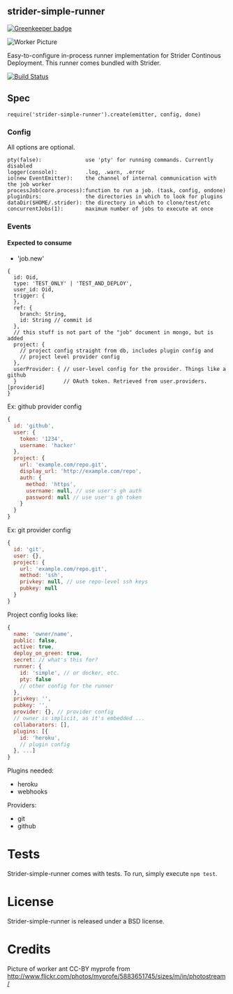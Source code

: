 ## strider-simple-runner

[![Greenkeeper badge](https://badges.greenkeeper.io/Strider-CD/strider-simple-runner.svg)](https://greenkeeper.io/)

![Worker Picture](http://farm6.staticflickr.com/5187/5883651745_c17fb322df.jpg)

Easy-to-configure in-process runner implementation for Strider Continous
Deployment. This runner comes bundled with Strider.

[![Build Status](https://travis-ci.org/Strider-CD/strider-simple-runner.svg?branch=master)](https://travis-ci.org/Strider-CD/strider-simple-runner)

## Spec

`require('strider-simple-runner').create(emitter, config, done)`

### Config

All options are optional.

```
pty(false):              use 'pty' for running commands. Currently disabled
logger(console):         .log, .warn, .error
io(new EventEmitter):    the channel of internal communication with the job worker
processJob(core.process):function to run a job. (task, config, ondone)
pluginDirs:              the directories in which to look for plugins
dataDir($HOME/.strider): the directory in which to clone/test/etc
concurrentJobs(1):       maximum number of jobs to execute at once
```

### Events

#### Expected to consume

- 'job.new'

```
{
  id: Oid,
  type: 'TEST_ONLY' | 'TEST_AND_DEPLOY',
  user_id: Oid,
  trigger: {
  },
  ref: {
    branch: String,
    id: String // commit id
  },
  // this stuff is not part of the "job" document in mongo, but is added
  project: {
    // project config straight from db, includes plugin config and
    // project level provider config
  },
  userProvider: { // user-level config for the provider. Things like a github
  }               // OAuth token. Retrieved from user.providers.[providerid]
}
```

Ex: github provider config
```js
{
  id: 'github',
  user: {
    token: '1234',
    username: 'hacker'
  },
  project: {
    url: 'example.com/repo.git',
    display_url: 'http://example.com/repo',
    auth: {
      method: 'https',
      username: null, // use user's gh auth
      password: null // use user's gh token
    }
  }
}
```

Ex: git provider config
```js
{
  id: 'git',
  user: {},
  project: {
    url: 'example.com/repo.git',
    method: 'ssh',
    privkey: null, // use repo-level ssh keys
    pubkey: null
  }
}
```

Project config looks like:

```js
{
  name: 'owner/name',
  public: false,
  active: true,
  deploy_on_green: true,
  secret: // what's this for?
  runner: {
    id: 'simple', // or docker, etc.
    pty: false
    // other config for the runner
  },
  privkey: '',
  pubkey: '',
  provider: {}, // provider config
  // owner is implicit, as it's embedded ...
  collaborators: [],
  plugins: [{
    id: 'heroku',
    // plugin config
  }, ...]
}
```

Plugins needed:

- heroku
- webhooks

Providers:

- git
- github

Tests
=====

Strider-simple-runner comes with tests. To run, simply execute `npm test`.

License
=======

Strider-simple-runner is released under a BSD license.

Credits
=======

Picture of worker ant CC-BY myprofe from http://www.flickr.com/photos/myprofe/5883651745/sizes/m/in/photostream/
